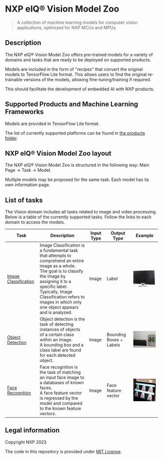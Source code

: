 # NXP eIQ® Vision Model Zoo

> A collection of machine learning models for computer vision applications, optimized for NXP MCUs and MPUs.

## Description

The NXP eIQ® Vision Model Zoo offers pre-trained models for a variety of domains and tasks that are ready to be deployed on supported products.

Models are included in the form of "recipes" that convert the original models to TensorFlow Lite format.
This allows users to find the original re-trainable versions of the models, allowing fine-tuning/training if required.

This should facilitate the development of embedded AI with NXP products.

## Supported Products and Machine Learning Frameworks

Models are provided in TensorFlow Lite format.

The list of currently supported platforms can be found in [the products folder](./products/).

## NXP eIQ® Vision Model Zoo layout

The NXP eIQ® Vision Model Zoo is structured in the following way: Main Page -> Task -> Model.

Multiple models may be proposed for the same task. Each model has its own information page.

## List of tasks

The Vision domain includes all tasks related to image and video processing. Below is a table of the currently supported tasks.
Follow the links to each domain to access the models.

Task | Description | Input Type | Output Type | Example
---  | ---         | ---        | ---         | ---
[Image Classification](./tasks/classification/) | Image Classification is a fundamental task that attempts to comprehend an entire image as a whole. <br> The goal is to classify the image by assigning it to a specific label. <br> Typically, Image Classification refers to images in which only one object appears and is analyzed. | Image | Label |  <img src="./tasks/classification/classification_demo.webp"  width="200">
[Object Detection](./tasks/object-detection/) | Object detection is the task of detecting instances of objects of a certain class within an image. <br> A bounding box and a class label are found for each detected object.  | Image | Bounding Boxes + Labels | <img src="./tasks/object-detection/detection_demo.webp"  width="200">
[Face Recognition](./tasks/face-recognition/) | Face recognition is the task of matching an input face image to a databases of known faces. <br> A face feature vector is regressed by the model and compared to the known feature vectors. | Image | Face feature vector | <img src="./tasks/face-recognition/face_demo.webp"  width="200">

## Legal information

Copyright NXP 2023

The code in this repository is provided under [MIT License](https://choosealicense.com/licenses/mit/).
